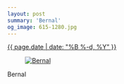 ```yaml
---
layout: post
summary: 'Bernal'
og_image: 615-1280.jpg
---
```


<div class="post">
 <time>
  <a href="/615">
   {{ page.date | date: "%B %-d, %Y" }}
  </a>
 </time>
 <a href="/615">
  <figure data-taken="4/13/2017">
   <img alt="Bernal" sizes="(min-width: 700px) 50vw, calc(100vw - 2rem)" src="{{ site.assets_url }}/615-640.jpg" srcset="{{ site.assets_url }}/615-320.jpg 320w, {{ site.assets_url }}/615-640.jpg 640w, {{ site.assets_url }}/615-960.jpg 960w, {{ site.assets_url }}/615-1280.jpg 1280w"/>
  </figure>
 </a>
 <span>
  Bernal
 </span>
</div>
